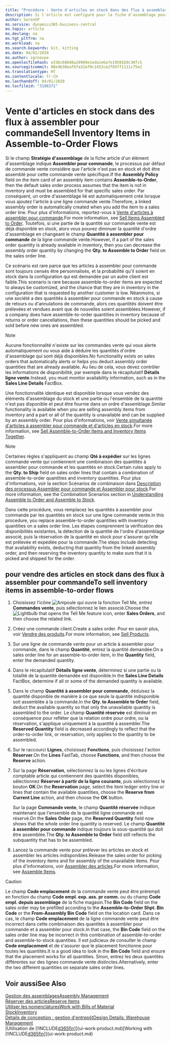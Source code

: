 ```yaml
---
title: "Procédure : Vente d'articles en stock dans des flux à assembler pour commande | Microsoft Docs"
description: Si l'article est configuré pour la fiche d'assemblage pour commande, le processus par défaut de commande vente considère que l'article n'est pas en stock et doit être assemblé pour cette commande vente spécifique. Par conséquent, un ordre d'assemblage lié est automatiquement créé lorsque vous ajoutez l'article à une ligne commande vente.
author: SorenGP
ms.service: dynamics365-business-central
ms.topic: article
ms.devlang: na
ms.tgt_pltfrm: na
ms.workload: na
ms.search.keywords: kit, kitting
ms.date: 04/01/2020
ms.author: sgroespe
ms.openlocfilehash: e33bc68698a20909e1eda1e6a7e19501b9c38fc5
ms.sourcegitcommit: 88e4b30eaf6fa32af0c1452ce2f85ff1111c75e2
ms.translationtype: HT
ms.contentlocale: fr-CH
ms.lasthandoff: 04/01/2020
ms.locfileid: "3186371"
---
```

# <a name="sell-inventory-items-in-assemble-to-order-flows"></a><span data-ttu-id="d552c-104">Vente d'articles en stock dans des flux à assembler pour commande</span><span class="sxs-lookup"><span data-stu-id="d552c-104">Sell Inventory Items in Assemble-to-Order Flows</span></span>
<span data-ttu-id="d552c-105">Si le champ **Stratégie d'assemblage** de la fiche article d'un élément d'assemblage indique **Assembler pour commande**, le processus par défaut de commande vente considère que l'article n'est pas en stock et doit être assemblé pour cette commande vente spécifique.</span><span class="sxs-lookup"><span data-stu-id="d552c-105">If the **Assembly Policy** field on the item card of an assembly item contains **Assemble-to-Order**, then the default sales order process assumes that the item is not in inventory and must be assembled for that specific sales order.</span></span> <span data-ttu-id="d552c-106">Par conséquent, un ordre d'assemblage lié est automatiquement créé lorsque vous ajoutez l'article à une ligne commande vente.</span><span class="sxs-lookup"><span data-stu-id="d552c-106">Therefore, a linked assembly order is automatically created when you add the item to a sales order line.</span></span> <span data-ttu-id="d552c-107">Pour plus d'informations, reportez-vous à [Vente d'articles à assembler pour commande](assembly-how-to-sell-items-assembled-to-order.md).</span><span class="sxs-lookup"><span data-stu-id="d552c-107">For more information, see [Sell Items Assembled to Order](assembly-how-to-sell-items-assembled-to-order.md).</span></span> <span data-ttu-id="d552c-108">Toutefois, si une partie de la quantité sur commande vente est déjà disponible en stock, alors vous pouvez diminuer la quantité d'ordre d'assemblage en changeant le champ **Quantité à assembler pour commande** de la ligne commande vente.</span><span class="sxs-lookup"><span data-stu-id="d552c-108">However, if a part of the sales order quantity is already available in inventory, then you can decrease the assembly order quantity by changing the **Qty. to Assemble to Order** field on the sales order line.</span></span>  

<span data-ttu-id="d552c-109">Ce scénario est rare parce que les articles à assembler pour commande sont toujours censés être personnalisés, et la probabilité qu'il soient en stock dans la configuration qui est demandée par un autre client est faible.</span><span class="sxs-lookup"><span data-stu-id="d552c-109">This scenario is rare because assemble-to-order items are expected to always be customized, and the chance that they are in inventory in the configuration that is requested by another customer is low.</span></span> <span data-ttu-id="d552c-110">Néanmoins, si une société a des quantités à assembler pour commande en stock à cause de retours ou d'annulations de commande, alors ces quantités doivent être prélevées et vendues avant que de nouvelles soient assemblées.</span><span class="sxs-lookup"><span data-stu-id="d552c-110">However, if a company does have assemble-to-order quantities in inventory because of returns or order cancellations, then these quantities should be picked and sold before new ones are assembled.</span></span>  

> [!NOTE]  
>  <span data-ttu-id="d552c-111">Aucune fonctionnalité n'existe sur les commandes vente qui vous alerte automatiquement ou vous aide à déduire les quantités d'ordre d'assemblage qui sont déjà disponibles.</span><span class="sxs-lookup"><span data-stu-id="d552c-111">No functionality exists on sales orders that automatically alerts or helps you deduct assembly order quantities that are already available.</span></span> <span data-ttu-id="d552c-112">Au lieu de cela, vous devez contrôler les informations de disponibilité, par exemple dans le récapitulatif **Détails ligne vente**.</span><span class="sxs-lookup"><span data-stu-id="d552c-112">Instead, you must monitor availability information, such as in the **Sales Line Details** FactBox.</span></span>  

<span data-ttu-id="d552c-113">Une fonctionnalité identique est disponible lorsque vous vendez des éléments d'assemblage du stock et une partie ou l'ensemble de la quantité n'est pas disponible et peut être fournie dans un ordre d'assemblage.</span><span class="sxs-lookup"><span data-stu-id="d552c-113">Similar functionality is available when you are selling assembly items from inventory and a part or all of the quantity is unavailable and can be supplied by an assembly order.</span></span> <span data-ttu-id="d552c-114">Pour plus d’informations, voir [Vente simultanée d'articles à assembler pour commande et d'articles en stock](assembly-how-to-sell-assemble-to-order-items-and-inventory-items-together.md).</span><span class="sxs-lookup"><span data-stu-id="d552c-114">For more information, see [Sell Assemble-to-Order Items and Inventory Items Together](assembly-how-to-sell-assemble-to-order-items-and-inventory-items-together.md).</span></span>  

> [!NOTE]  
>  <span data-ttu-id="d552c-115">Certaines règles s'appliquent au champ **Qté à expédier** sur les lignes commande vente qui contiennent une combinaison des quantités à assembler pour commande et les quantités en stock.</span><span class="sxs-lookup"><span data-stu-id="d552c-115">Certain rules apply to the **Qty. to Ship** field on sales order lines that contain a combination of assemble-to-order quantities and inventory quantities.</span></span> <span data-ttu-id="d552c-116">Pour plus d'informations, voir la section Scénarios de combinaison dans [Description des processus Assembler pour commande et Assembler pour stock](assembly-assemble-to-order-or-assemble-to-stock.md).</span><span class="sxs-lookup"><span data-stu-id="d552c-116">For more information, see the Combination Scenarios section in [Understanding Assemble to Order and Assemble to Stock](assembly-assemble-to-order-or-assemble-to-stock.md).</span></span>  

<span data-ttu-id="d552c-117">Dans cette procédure, vous remplacez les quantités à assembler pour commande par les quantités en stock sur une ligne commande vente.</span><span class="sxs-lookup"><span data-stu-id="d552c-117">In this procedure, you replace assemble-to-order quantities with inventory quantities on a sales order line.</span></span> <span data-ttu-id="d552c-118">Les étapes comprennent la vérification des disponibilités existantes, la détection de la quantité de l'ordre d'assemblage associé, puis la réservation de la quantité en stock pour s'assurer qu'elle est prélevée et expédiée pour la commande.</span><span class="sxs-lookup"><span data-stu-id="d552c-118">The steps include detecting that availability exists, deducting that quantity from the linked assembly order, and then reserving the inventory quantity to make sure that it is picked and shipped for the order.</span></span>  

## <a name="to-sell-inventory-items-in-assemble-to-order-flows"></a><span data-ttu-id="d552c-119">pour vendre des articles en stock dans des flux à assembler pour commande</span><span class="sxs-lookup"><span data-stu-id="d552c-119">To sell inventory items in assemble-to-order flows</span></span>  
1.  <span data-ttu-id="d552c-120">Choisissez l'icône ![Ampoule qui ouvre la fonction Tell Me](media/ui-search/search_small.png "Dites-moi ce que vous voulez faire"), entrez **Commandes vente**, puis sélectionnez le lien associé.</span><span class="sxs-lookup"><span data-stu-id="d552c-120">Choose the ![Lightbulb that opens the Tell Me feature](media/ui-search/search_small.png "Tell me what you want to do") icon, enter **Sales Orders**, and then choose the related link.</span></span>  
2.  <span data-ttu-id="d552c-121">Créez une commande client.</span><span class="sxs-lookup"><span data-stu-id="d552c-121">Create a sales order.</span></span> <span data-ttu-id="d552c-122">Pour en savoir plus, voir [Vendre des produits](sales-how-sell-products.md).</span><span class="sxs-lookup"><span data-stu-id="d552c-122">For more information, see [Sell Products](sales-how-sell-products.md).</span></span>  
3.  <span data-ttu-id="d552c-123">Sur une ligne de commande vente pour un article à assembler pour commande, dans le champ **Quantité**, entrez la quantité demandée.</span><span class="sxs-lookup"><span data-stu-id="d552c-123">On a sales order line for an assemble-to-order item, in the **Quantity** field, enter the demanded quantity.</span></span>  
4.  <span data-ttu-id="d552c-124">Dans le récapitulatif **Détails ligne vente**, déterminez si une partie ou la totalité de la quantité demandée est disponible.</span><span class="sxs-lookup"><span data-stu-id="d552c-124">In the **Sales Line Details** FactBox, determine if all or some of the demanded quantity is available.</span></span>  
5.  <span data-ttu-id="d552c-125">Dans le champ **Quantité à assembler pour commande**, déduisez la quantité disponible de manière à ce que seule la quantité indisponible soit assemblée à la commande.</span><span class="sxs-lookup"><span data-stu-id="d552c-125">In the **Qty. to Assemble to Order** field, deduct the available quantity so that only the unavailable quantity is assembled to the order.</span></span> <span data-ttu-id="d552c-126">Le champ **Quantité réservée** est diminué en conséquence pour refléter que la relation ordre pour ordre, ou la réservation, s'applique uniquement à la quantité à assembler.</span><span class="sxs-lookup"><span data-stu-id="d552c-126">The **Reserved Quantity** field is decreased accordingly to reflect that the order-to-order link, or reservation, only applies to the quantity to be assembled.</span></span>  
6.  <span data-ttu-id="d552c-127">Sur le raccourci **Lignes**, choisissez **Fonctions**, puis choisissez l'action **Réserver**.</span><span class="sxs-lookup"><span data-stu-id="d552c-127">On the **Lines** FastTab, choose **Functions**, and then choose the **Reserve** action.</span></span>  
7.  <span data-ttu-id="d552c-128">Sur la page **Réservation**, sélectionnez la ou les lignes d'écriture comptable article qui contiennent des quantités disponibles, sélectionnez **Réserver à partir de la ligne courante**, puis sélectionnez le bouton **OK**.</span><span class="sxs-lookup"><span data-stu-id="d552c-128">On the **Reservation** page, select the item ledger entry line or lines that contain the available quantities, choose the **Reserve from Current Line** action, and then choose the **OK** button.</span></span>  

    <span data-ttu-id="d552c-129">Sur la page **Commande vente**, le champ **Quantité réservée** indique maintenant que l'ensemble de la quantité ligne commande est réservé.</span><span class="sxs-lookup"><span data-stu-id="d552c-129">On the **Sales Order** page, the **Reserved Quantity** field now shows that the whole order line quantity is reserved.</span></span> <span data-ttu-id="d552c-130">Le champ **Quantité à assembler pour commande** indique toujours la sous-quantité qui doit être assemblée.</span><span class="sxs-lookup"><span data-stu-id="d552c-130">The **Qty. to Assemble to Order** field still reflects the subquantity that has to be assembled.</span></span>  

8.  <span data-ttu-id="d552c-131">Lancez la commande vente pour prélever les articles en stock et assembler les articles indisponibles.</span><span class="sxs-lookup"><span data-stu-id="d552c-131">Release the sales order for picking of the inventory items and for assembly of the unavailable items.</span></span> <span data-ttu-id="d552c-132">Pour plus d'informations, voir [Assembler des articles](assembly-how-to-assemble-items.md).</span><span class="sxs-lookup"><span data-stu-id="d552c-132">For more information, see [Assemble Items](assembly-how-to-assemble-items.md).</span></span>  

> [!CAUTION]  
>  <span data-ttu-id="d552c-133">Le champ **Code emplacement** de la commande vente peut être prérempli en fonction du champ **Code empl. exp. ass. pr comm.** ou du champ **Code empl. depuis assemblage** de la fiche magasin.</span><span class="sxs-lookup"><span data-stu-id="d552c-133">The **Bin Code** field on the sales order may be prefilled according to the **Assemble-to-Order Shpt. Bin Code** or the **From-Assembly Bin Code** field on the location card.</span></span> <span data-ttu-id="d552c-134">Dans ce cas, le champ **Code emplacement** de la ligne commande vente peut être incorrect dans cette combinaison des quantités à assembler pour commande et à assembler pour stock.</span><span class="sxs-lookup"><span data-stu-id="d552c-134">In that case, the **Bin Code** field on the sales order line may be incorrect in this combination of assemble-to-order and assemble-to-stock quantities.</span></span> <span data-ttu-id="d552c-135">Il est judicieux de consulter le champ **Code emplacement** et de s'assurer que le placement fonctionne pour toutes les quantités.</span><span class="sxs-lookup"><span data-stu-id="d552c-135">It is a good idea to look in the **Bin Code** field and ensure that the placement works for all quantities.</span></span> <span data-ttu-id="d552c-136">Sinon, entrez les deux quantités différentes sur des lignes commande vente distinctes.</span><span class="sxs-lookup"><span data-stu-id="d552c-136">Alternatively, enter the two different quantities on separate sales order lines.</span></span>  

## <a name="see-also"></a><span data-ttu-id="d552c-137">Voir aussi</span><span class="sxs-lookup"><span data-stu-id="d552c-137">See Also</span></span>  
[<span data-ttu-id="d552c-138">Gestion des assemblages</span><span class="sxs-lookup"><span data-stu-id="d552c-138">Assembly Management</span></span>](assembly-assemble-items.md)  
[<span data-ttu-id="d552c-139">Réserver des articles</span><span class="sxs-lookup"><span data-stu-id="d552c-139">Reserve Items</span></span>](inventory-how-to-reserve-items.md)  
[<span data-ttu-id="d552c-140">Utiliser les nomenclatures</span><span class="sxs-lookup"><span data-stu-id="d552c-140">Work with Bills of Material</span></span>](inventory-how-work-BOMs.md)  
[<span data-ttu-id="d552c-141">Stock</span><span class="sxs-lookup"><span data-stu-id="d552c-141">Inventory</span></span>](inventory-manage-inventory.md)  
[<span data-ttu-id="d552c-142">Détails de conception : gestion d'entrepôt</span><span class="sxs-lookup"><span data-stu-id="d552c-142">Design Details: Warehouse Management</span></span>](design-details-warehouse-management.md)  
<span data-ttu-id="d552c-143">[Utilisation de [!INCLUDE[d365fin](includes/d365fin_md.md)]](ui-work-product.md)</span><span class="sxs-lookup"><span data-stu-id="d552c-143">[Working with [!INCLUDE[d365fin](includes/d365fin_md.md)]](ui-work-product.md)</span></span>
